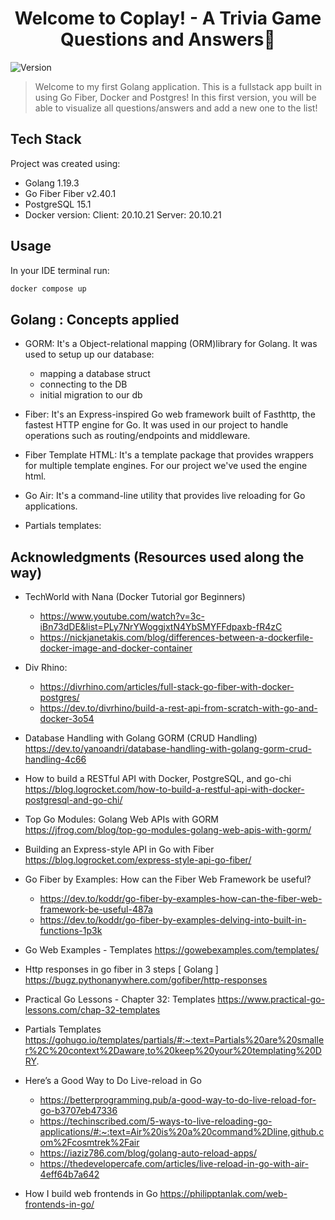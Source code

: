 <h1 align="center">Welcome to Coplay! - A Trivia Game Questions and Answers👋</h1>
<p>
  <img alt="Version" src="https://img.shields.io/badge/version-1.0-blue.svg?cacheSeconds=2592000" />
</p>

> Welcome to my first Golang application. This is a fullstack app built in using Go Fiber, Docker and Postgres! In this first version, you will be able to visualize all questions/answers and add a new one to the list!   

## Tech Stack

Project was created using:
* Golang 1.19.3
* Go Fiber Fiber v2.40.1 
* PostgreSQL 15.1
* Docker version: 
    Client: 20.10.21
    Server: 20.10.21
    
## Usage
In your IDE terminal run:
```sh
docker compose up
```
## Golang : Concepts applied

  - GORM:  It's a Object-relational mapping (ORM)library for Golang. It was used to setup up our database:
     * mapping a database struct
     * connecting to the DB
     * initial migration to our db
     
 - Fiber: It's an Express-inspired Go web framework built of Fasthttp, the fastest HTTP engine for Go. It was used in our project to handle operations such as routing/endpoints and middleware. 
 
 - Fiber Template HTML: It's a template package that provides wrappers for multiple template engines. For our project we've used the engine html.

 - Go Air: It's a command-line utility that provides live reloading for Go applications.

 - Partials templates: 

## Acknowledgments (Resources used along the way)
    
   - TechWorld with Nana (Docker Tutorial gor Beginners)
      * https://www.youtube.com/watch?v=3c-iBn73dDE&list=PLy7NrYWoggjxtN4YbSMYFFdpaxb-fR4zC
      * https://nickjanetakis.com/blog/differences-between-a-dockerfile-docker-image-and-docker-container
   - Div Rhino: 
     * https://divrhino.com/articles/full-stack-go-fiber-with-docker-postgres/
     * https://dev.to/divrhino/build-a-rest-api-from-scratch-with-go-and-docker-3o54
   - Database Handling with Golang GORM (CRUD Handling)
      https://dev.to/yanoandri/database-handling-with-golang-gorm-crud-handling-4c66
   - How to build a RESTful API with Docker, PostgreSQL, and go-chi
      https://blog.logrocket.com/how-to-build-a-restful-api-with-docker-postgresql-and-go-chi/ 
   - Top Go Modules: Golang Web APIs with GORM
      https://jfrog.com/blog/top-go-modules-golang-web-apis-with-gorm/ 
   - Building an Express-style API in Go with Fiber
     https://blog.logrocket.com/express-style-api-go-fiber/ 
   - Go Fiber by Examples: How can the Fiber Web Framework be useful?
     * https://dev.to/koddr/go-fiber-by-examples-how-can-the-fiber-web-framework-be-useful-487a
     * https://dev.to/koddr/go-fiber-by-examples-delving-into-built-in-functions-1p3k
   - Go Web Examples - Templates
     https://gowebexamples.com/templates/
   - Http responses in go fiber in 3 steps [ Golang ]
     https://bugz.pythonanywhere.com/gofiber/http-responses
   - Practical Go Lessons - Chapter 32: Templates
     https://www.practical-go-lessons.com/chap-32-templates
   - Partials Templates
     https://gohugo.io/templates/partials/#:~:text=Partials%20are%20smaller%2C%20context%2Daware,to%20keep%20your%20templating%20DRY.
   - Here’s a Good Way to Do Live-reload in Go
     *  https://betterprogramming.pub/a-good-way-to-do-live-reload-for-go-b3707eb47336
     *  https://techinscribed.com/5-ways-to-live-reloading-go-applications/#:~:text=Air%20is%20a%20command%2Dline,github.com%2Fcosmtrek%2Fair
     *  https://iaziz786.com/blog/golang-auto-reload-apps/
     *  https://thedevelopercafe.com/articles/live-reload-in-go-with-air-4eff64b7a642
     
  - How I build web frontends in Go
     https://philipptanlak.com/web-frontends-in-go/
     

    
